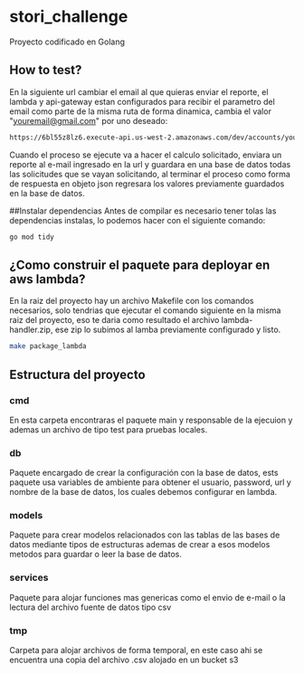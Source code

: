 # stori_challenge
Proyecto codificado en Golang

## How to test?
En la siguiente url cambiar el email al que quieras enviar el reporte, el lambda y api-gateway estan configurados para recibir el parametro del email como parte de la misma ruta de forma dinamica, cambia el valor "youremail@gmail.com" por uno deseado: 

```bash
https://6bl55z8lz6.execute-api.us-west-2.amazonaws.com/dev/accounts/youremail@gmail.com
```

Cuando el proceso se ejecute va a hacer el calculo solicitado, enviara un reporte al e-mail ingresado en la url y guardara en una base de datos todas las solicitudes que se vayan solicitando, al terminar el proceso como forma de respuesta en objeto json regresara los valores previamente guardados en la base de datos.

##Instalar dependencias
Antes de compilar es necesario tener tolas las dependencias instalas, lo podemos hacer con el siguiente comando:

```bash
go mod tidy
```

## ¿Como construir el paquete para deployar en aws lambda?
En la raiz del proyecto hay un archivo Makefile con los comandos necesarios, solo tendrias que ejecutar el comando siguiente en la misma raiz del proyecto, eso te daria como resultado el archivo lambda-handler.zip, ese zip lo subimos al lamba previamente configurado y listo.

```bash
make package_lambda
```

## Estructura del proyecto 

### cmd 
En esta carpeta encontraras el paquete main y responsable de la ejecuion y ademas un archivo de tipo test para pruebas locales.

### db
Paquete encargado de crear la configuración con la base de datos, ests paquete usa variables de ambiente para obtener el usuario, password, url y nombre de la base de datos, los cuales debemos configurar en lambda.

### models
Paquete para crear modelos relacionados con las tablas de las bases de datos mediante tipos de estructuras ademas de crear a esos modelos metodos para guardar o leer la base de datos.

### services
Paquete para alojar funciones mas genericas como el envio de e-mail o la lectura del archivo fuente de datos tipo csv

### tmp 
Carpeta para alojar archivos de forma temporal, en este caso ahi se encuentra una copia del archivo .csv alojado en un bucket s3













